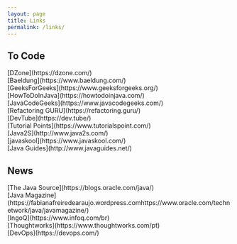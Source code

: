 ```yaml
---
layout: page
title: Links
permalink: /links/
---
```


<h2>To Code</h2>
[DZone](https://dzone.com/) <br/>
[Baeldung](https://www.baeldung.com/) <br/>
[GeeksForGeeks](https://www.geeksforgeeks.org/) <br/>
[HowToDoInJava](https://howtodoinjava.com/) <br/>
[JavaCodeGeeks](https://www.javacodegeeks.com/) <br/>
[Refactoring GURU](https://refactoring.guru/)<br/>
[DevTube](https://dev.tube/)<br/>
[Tutorial Points](https://www.tutorialspoint.com/)<br/>
[Java2S](http://www.java2s.com/)<br/>
[javaskool](https://www.javaskool.com/)<br/>
[Java Guides](http://www.javaguides.net/)<br/>

<h2>News</h2>
[The Java Source](https://blogs.oracle.com/java/)<br/>
[Java Magazine](https://fabianafreiredearaujo.wordpress.comhttps://www.oracle.com/technetwork/java/javamagazine/)<br/>
[IngoQ](https://www.infoq.com/br)<br/>
[Thoughtworks](https://www.thoughtworks.com/pt)<br/>
[DevOps](https://devops.com/)<br/>
